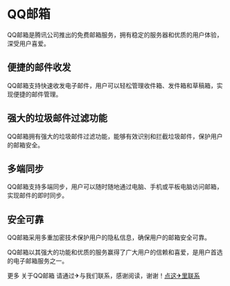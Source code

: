 # QQ邮箱

QQ邮箱是腾讯公司推出的免费邮箱服务，拥有稳定的服务器和优质的用户体验，深受用户喜爱。

## 便捷的邮件收发
QQ邮箱支持快速收发电子邮件，用户可以轻松管理收件箱、发件箱和草稿箱，实现便捷的邮件管理。

## 强大的垃圾邮件过滤功能
QQ邮箱拥有强大的垃圾邮件过滤功能，能够有效识别和拦截垃圾邮件，保护用户的邮箱安全。

## 多端同步
QQ邮箱支持多端同步，用户可以随时随地通过电脑、手机或平板电脑访问邮箱，实现邮件的即时同步。

## 安全可靠
QQ邮箱采用多重加密技术保护用户的隐私信息，确保用户的邮箱安全可靠。

QQ邮箱以其强大的功能和优质的服务赢得了广大用户的信赖和喜爱，是用户首选的电子邮箱服务之一。

更多 关于QQ邮箱 请通过✈与我们联系，感谢阅读，谢谢！[点这✈里联系](https://abc.k02.cc)